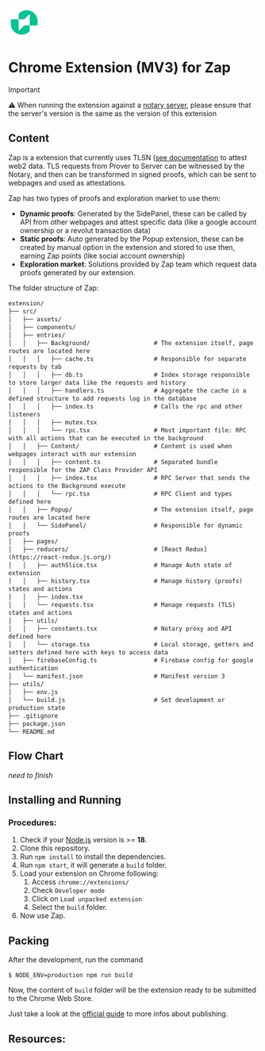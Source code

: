 <img src="src/assets/icon-128.png" width="64"/>

# Chrome Extension (MV3) for Zap

> [!IMPORTANT]
> ⚠️ When running the extension against a [notary server](https://github.com/tlsnotary/tlsn/tree/dev/notary-server), please ensure that the server's version is the same as the version of this extension

## Content

Zap is a extension that currently uses TLSN ([see documentation](https://docs.tlsnotary.org/) to attest web2 data. TLS requests from Prover to Server can be witnessed by the Notary, and then can be transformed in signed proofs, which can be sent to webpages and used as attestations.

Zap has two types of proofs and exploration market to use them:
- **Dynamic proofs**: Generated by the SidePanel, these can be called by API from other webpages and attest specific data (like a google account ownership or a revolut transaction data)
- **Static proofs**: Auto generated by the Popup extension, these can be created by manual option in the extension and stored to use then, earning Zap points (like social account ownership)
- **Exploration market**: Solutions provided by Zap team which request data proofs generated by our extension.

The folder structure of Zap:

```
extension/
├── src/
│   ├── assets/
│   ├── components/
│   ├── entries/
│   │   ├── Background/                  # The extension itself, page routes are located here
│   │   │   ├── cache.ts                 # Responsible for separate requests by tab
│   │   │   ├── db.ts                    # Index storage responsible to store larger data like the requests and history
│   │   │   ├── handlers.ts              # Aggregate the cache in a defined structure to add requests log in the database
│   │   │   ├── index.ts                 # Calls the rpc and other listeners
│   │   │   ├── mutex.tsx                
│   │   │   └── rpc.tsx                  # Most important file: RPC with all actions that can be executed in the background
│   │   ├── Content/                     # Content is used when webpages interact with our extension
│   │   │   ├── content.ts               # Separated bundle responsible for the ZAP Class Provider API
│   │   │   ├── index.tsx                # RPC Server that sends the actions to the Background execute
│   │   │   └── rpc.tsx                  # RPC Client and types defined here
│   │   ├── Popup/                       # The extension itself, page routes are located here
│   │   └── SidePanel/                   # Responsible for dynamic proofs
│   ├── pages/
│   ├── reducers/                        # [React Redux](https://react-redux.js.org/)
│   │   ├── authSlice.tsx                # Manage Auth state of extension
│   │   ├── history.tsx                  # Manage history (proofs) states and actions
│   │   ├── index.tsx                    
│   │   └── requests.tsx                 # Manage requests (TLS) states and actions               
│   ├── utils/
│   │   ├── constants.tsx                # Notary proxy and API defined here    
│   │   └── storage.tsx                  # Local storage, getters and setters defined here with keys to access data    
│   ├── firebaseConfig.ts                # Firebase config for google authentication
│   └── manifest.json                    # Manifest version 3 
├── utils/
│   ├── env.js 
│   └── build.js                         # Set development or production state
├── .gitignore
├── package.json
└── README.md
```

## Flow Chart

_need to finish_

## Installing and Running

### Procedures:

1. Check if your [Node.js](https://nodejs.org/) version is >= **18**.
2. Clone this repository.
3. Run `npm install` to install the dependencies.
4. Run `npm start`, it will generate a `build` folder.
5. Load your extension on Chrome following:
   1. Access `chrome://extensions/`
   2. Check `Developer mode`
   3. Click on `Load unpacked extension`
   4. Select the `build` folder.
6. Now use Zap.

## Packing

After the development, run the command

```
$ NODE_ENV=production npm run build
```

Now, the content of `build` folder will be the extension ready to be submitted to the Chrome Web Store. 

Just take a look at the [official guide](https://developer.chrome.com/webstore/publish) to more infos about publishing.

## Resources:
